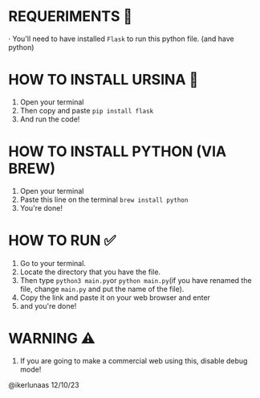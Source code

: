 # REQUERIMENTS 🔧
· You'll need to have installed `Flask` to run this python file.
(and have python)

# HOW TO INSTALL URSINA 📜
1. Open your terminal
2. Then copy and paste `pip install flask`
3. And run the code!

# HOW TO INSTALL PYTHON (VIA BREW)
1. Open your terminal
2. Paste this line on the terminal `brew install python`
3. You're done!

# HOW TO RUN ✅
1. Go to your terminal.
2. Locate the directory that you have the file.
3. Then type `python3 main.py`or `python main.py`(if you have renamed the file, change `main.py` and put the name of the file).
4. Copy the link and paste it on your web browser and enter
5. and you're done!

# WARNING ⚠️
1. If you are going to make a commercial web using this, disable debug mode!

@ikerlunaas 12/10/23
